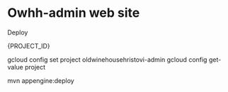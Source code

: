 Owhh-admin web site
=============================
Deploy

{PROJECT_ID}

gcloud config set project oldwinehousehristovi-admin
gcloud config get-value project

mvn appengine:deploy
